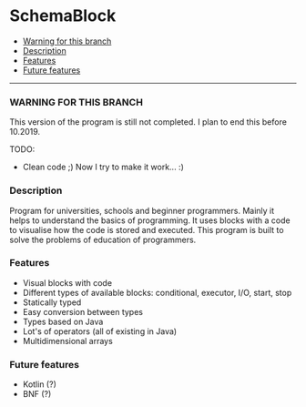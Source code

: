 # SchemaBlock

* [Warning for this branch](#warning-for-this-branch)
* [Description](#description)
* [Features](#features)
* [Future features](#future-features)

------------

### WARNING FOR THIS BRANCH
This version of the program is still not completed. I plan to end this before 10.2019.

TODO:
 - Clean code ;) Now I try to make it work... :)

### Description
Program for universities, schools and beginner programmers.
Mainly it helps to understand the basics of programming.
It uses blocks with a code to visualise how the code is stored and executed.
This program is built to solve the problems of education of programmers.

### Features

- Visual blocks with code
- Different types of available blocks: conditional, executor, I/O, start, stop
- Statically typed
- Easy conversion between types
- Types based on Java
- Lot's of operators (all of existing in Java)
- Multidimensional arrays

### Future features
- Kotlin (?)
- BNF (?)
